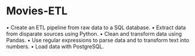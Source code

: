 # Movies-ETL
•	Create an ETL pipeline from raw data to a SQL database.
•	Extract data from disparate sources using Python.
•	Clean and transform data using Pandas.
•	Use regular expressions to parse data and to transform text into numbers.
•	Load data with PostgreSQL.

